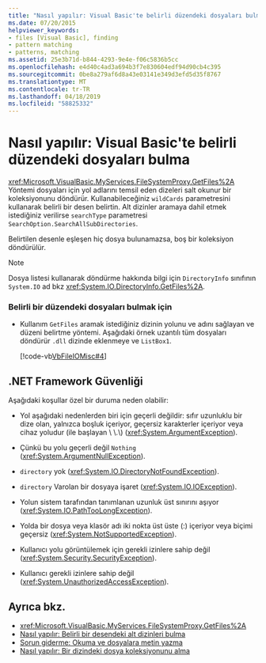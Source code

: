 ```yaml
---
title: "Nasıl yapılır: Visual Basic'te belirli düzendeki dosyaları bulma"
ms.date: 07/20/2015
helpviewer_keywords:
- files [Visual Basic], finding
- pattern matching
- patterns, matching
ms.assetid: 25e3b71d-b844-4293-9e4e-f06c5836b5cc
ms.openlocfilehash: e4d40c4ad3a694b3f7e830604edf94d90cb4c395
ms.sourcegitcommit: 0be8a279af6d8a43e03141e349d3efd5d35f8767
ms.translationtype: MT
ms.contentlocale: tr-TR
ms.lasthandoff: 04/18/2019
ms.locfileid: "58825332"
---
```

# <a name="how-to-find-files-with-a-specific-pattern-in-visual-basic"></a>Nasıl yapılır: Visual Basic'te belirli düzendeki dosyaları bulma
<xref:Microsoft.VisualBasic.MyServices.FileSystemProxy.GetFiles%2A> Yöntemi dosyaları için yol adlarını temsil eden dizeleri salt okunur bir koleksiyonunu döndürür. Kullanabileceğiniz `wildCards` parametresini kullanarak belirli bir desen belirtin. Alt dizinler aramaya dahil etmek istediğiniz verilirse `searchType` parametresi `SearchOption.SearchAllSubDirectories`.  
  
 Belirtilen desenle eşleşen hiç dosya bulunamazsa, boş bir koleksiyon döndürülür.  
  
> [!NOTE]
>  Dosya listesi kullanarak döndürme hakkında bilgi için `DirectoryInfo` sınıfının `System.IO` ad bkz <xref:System.IO.DirectoryInfo.GetFiles%2A>.  
  
### <a name="to-find-files-with-a-specified-pattern"></a>Belirli bir düzendeki dosyaları bulmak için  
  
-   Kullanım `GetFiles` aramak istediğiniz dizinin yolunu ve adını sağlayan ve düzeni belirtme yöntemi. Aşağıdaki örnek uzantılı tüm dosyaları döndürür `.dll` dizinde eklenmeye ve `ListBox1`.  
  
     [!code-vb[VbFileIOMisc#4](~/samples/snippets/visualbasic/VS_Snippets_VBCSharp/VbFileIOMisc/VB/Class1.vb#4)]  
  
## <a name="net-framework-security"></a>.NET Framework Güvenliği  
 Aşağıdaki koşullar özel bir duruma neden olabilir:  
  
-   Yol aşağıdaki nedenlerden biri için geçerli değildir: sıfır uzunluklu bir dize olan, yalnızca boşluk içeriyor, geçersiz karakterler içeriyor veya cihaz yoludur (ile başlayan \\ \\.\\) (<xref:System.ArgumentException>).  
  
-   Çünkü bu yolu geçerli değil `Nothing` (<xref:System.ArgumentNullException>).  
  
-   `directory` yok (<xref:System.IO.DirectoryNotFoundException>).  
  
-   `directory` Varolan bir dosyaya işaret (<xref:System.IO.IOException>).  
  
-   Yolun sistem tarafından tanımlanan uzunluk üst sınırını aşıyor (<xref:System.IO.PathTooLongException>).  
  
-   Yolda bir dosya veya klasör adı iki nokta üst üste (:) içeriyor veya biçimi geçersiz (<xref:System.NotSupportedException>).  
  
-   Kullanıcı yolu görüntülemek için gerekli izinlere sahip değil (<xref:System.Security.SecurityException>).  
  
-   Kullanıcı gerekli izinlere sahip değil (<xref:System.UnauthorizedAccessException>).  
  
## <a name="see-also"></a>Ayrıca bkz.

- <xref:Microsoft.VisualBasic.MyServices.FileSystemProxy.GetFiles%2A>
- [Nasıl yapılır: Belirli bir desendeki alt dizinleri bulma](../../../../visual-basic/developing-apps/programming/drives-directories-files/how-to-find-subdirectories-with-a-specific-pattern.md)
- [Sorun giderme: Okuma ve dosyalara metin yazma](../../../../visual-basic/developing-apps/programming/drives-directories-files/troubleshooting-reading-from-and-writing-to-text-files.md)
- [Nasıl yapılır: Bir dizindeki dosya koleksiyonunu alma](../../../../visual-basic/developing-apps/programming/drives-directories-files/how-to-get-the-collection-of-files-in-a-directory.md)
